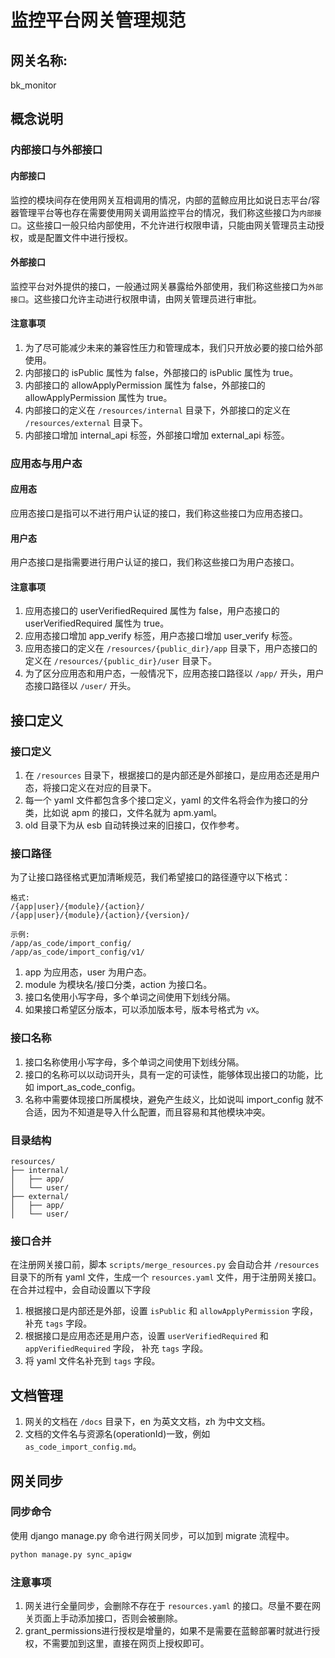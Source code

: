 # 监控平台网关管理规范

## 网关名称: 
bk_monitor

## 概念说明

### 内部接口与外部接口

#### 内部接口
监控的模块间存在使用网关互相调用的情况，内部的蓝鲸应用比如说日志平台/容器管理平台等也存在需要使用网关调用监控平台的情况，我们称这些接口为`内部接口`。这些接口一般只给内部使用，不允许进行权限申请，只能由网关管理员主动授权，或是配置文件中进行授权。

#### 外部接口
监控平台对外提供的接口，一般通过网关暴露给外部使用，我们称这些接口为`外部接口`。这些接口允许主动进行权限申请，由网关管理员进行审批。


#### 注意事项
1. 为了尽可能减少未来的兼容性压力和管理成本，我们只开放必要的接口给外部使用。
2. 内部接口的 isPublic 属性为 false，外部接口的 isPublic 属性为 true。
3. 内部接口的 allowApplyPermission 属性为 false，外部接口的 allowApplyPermission 属性为 true。
4. 内部接口的定义在 `/resources/internal` 目录下，外部接口的定义在 `/resources/external` 目录下。
5. 内部接口增加 internal_api 标签，外部接口增加 external_api 标签。

### 应用态与用户态

#### 应用态
应用态接口是指可以不进行用户认证的接口，我们称这些接口为应用态接口。

#### 用户态
用户态接口是指需要进行用户认证的接口，我们称这些接口为用户态接口。

#### 注意事项
1. 应用态接口的 userVerifiedRequired 属性为 false，用户态接口的 userVerifiedRequired 属性为 true。
2. 应用态接口增加 app_verify 标签，用户态接口增加 user_verify 标签。
3. 应用态接口的定义在 `/resources/{public_dir}/app` 目录下，用户态接口的定义在 `/resources/{public_dir}/user` 目录下。
4. 为了区分应用态和用户态，一般情况下，应用态接口路径以 `/app/` 开头，用户态接口路径以 `/user/` 开头。

## 接口定义

### 接口定义

1. 在 `/resources` 目录下，根据接口的是内部还是外部接口，是应用态还是用户态，将接口定义在对应的目录下。
2. 每一个 yaml 文件都包含多个接口定义，yaml 的文件名将会作为接口的分类，比如说 apm 的接口，文件名就为 apm.yaml。
3. old 目录下为从 esb 自动转换过来的旧接口，仅作参考。

### 接口路径

为了让接口路径格式更加清晰规范，我们希望接口的路径遵守以下格式：

```
格式:
/{app|user}/{module}/{action}/
/{app|user}/{module}/{action}/{version}/

示例:
/app/as_code/import_config/
/app/as_code/import_config/v1/
```

1. app 为应用态，user 为用户态。
2. module 为模块名/接口分类，action 为接口名。
3. 接口名使用小写字母，多个单词之间使用下划线分隔。
4. 如果接口希望区分版本，可以添加版本号，版本号格式为 `vX`。

### 接口名称

1. 接口名称使用小写字母，多个单词之间使用下划线分隔。
2. 接口的名称可以以动词开头，具有一定的可读性，能够体现出接口的功能，比如 import_as_code_config。
3. 名称中需要体现接口所属模块，避免产生歧义，比如说叫 import_config 就不合适，因为不知道是导入什么配置，而且容易和其他模块冲突。

### 目录结构

```
resources/
├── internal/
│   ├── app/
│   └── user/
├── external/
│   ├── app/
│   └── user/
```

### 接口合并

在注册网关接口前，脚本 `scripts/merge_resources.py` 会自动合并 `/resources` 目录下的所有 yaml 文件，生成一个 `resources.yaml` 文件，用于注册网关接口。
在合并过程中，会自动设置以下字段

1. 根据接口是内部还是外部，设置 `isPublic` 和 `allowApplyPermission` 字段，补充 `tags` 字段。
2. 根据接口是应用态还是用户态，设置 `userVerifiedRequired` 和 `appVerifiedRequired` 字段， 补充 `tags` 字段。
3. 将 yaml 文件名补充到 `tags` 字段。

## 文档管理

1. 网关的文档在 `/docs` 目录下，en 为英文文档，zh 为中文文档。
2. 文档的文件名与资源名(operationId)一致，例如 `as_code_import_config.md`。


## 网关同步

### 同步命令

使用 django manage.py 命令进行网关同步，可以加到 migrate 流程中。

```bash
python manage.py sync_apigw
```

### 注意事项

1. 网关进行全量同步，会删除不存在于 `resources.yaml` 的接口。尽量不要在网关页面上手动添加接口，否则会被删除。
2. grant_permissions进行授权是增量的，如果不是需要在蓝鲸部署时就进行授权，不需要加到这里，直接在网页上授权即可。
